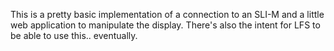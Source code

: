 This is a pretty basic implementation of a connection to an SLI-M and a little web application to manipulate the display.  There's also the intent for LFS to be able to use this.. eventually.
